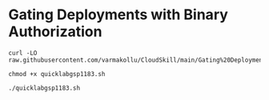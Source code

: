# Gating Deployments with Binary Authorization

```
curl -LO raw.githubusercontent.com/varmakollu/CloudSkill/main/Gating%20Deployments%20with%20Binary%20Authorization/quicklabgsp1183.sh

chmod +x quicklabgsp1183.sh

./quicklabgsp1183.sh

```
